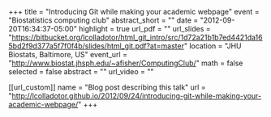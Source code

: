 +++
title = "Introducing Git while making your academic webpage"
event = "Biostatistics computing club"
abstract_short = ""
date = "2012-09-20T16:34:37-05:00"
highlight = true
url_pdf = ""
url_slides = "https://bitbucket.org/lcolladotor/html_git_intro/src/1d72a21b1b7ed4421da165bd2f9d377a5f7f0f4b/slides/html_git.pdf?at=master"
location = "JHU Biostats, Baltimore, US"
event_url = "http://www.biostat.jhsph.edu/~afisher/ComputingClub/"
math = false
selected = false
abstract = ""
url_video = ""

[[url_custom]]
    name = "Blog post describing this talk"
    url = "http://lcolladotor.github.io/2012/09/24/introducing-git-while-making-your-academic-webpage/"
+++

